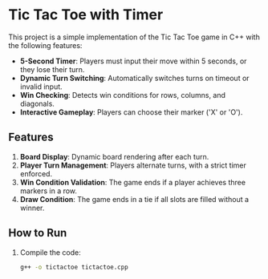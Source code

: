 # Tic Tac Toe with Timer

This project is a simple implementation of the Tic Tac Toe game in C++ with the following features:
- **5-Second Timer**: Players must input their move within 5 seconds, or they lose their turn.
- **Dynamic Turn Switching**: Automatically switches turns on timeout or invalid input.
- **Win Checking**: Detects win conditions for rows, columns, and diagonals.
- **Interactive Gameplay**: Players can choose their marker ('X' or 'O').

## Features
1. **Board Display**: Dynamic board rendering after each turn.
2. **Player Turn Management**: Players alternate turns, with a strict timer enforced.
3. **Win Condition Validation**: The game ends if a player achieves three markers in a row.
4. **Draw Condition**: The game ends in a tie if all slots are filled without a winner.

## How to Run
1. Compile the code:
   ```bash
   g++ -o tictactoe tictactoe.cpp
